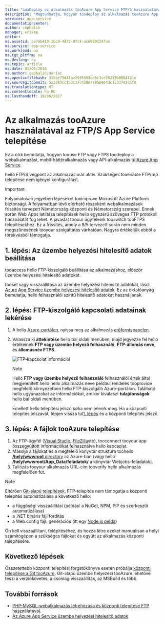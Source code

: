 ```yaml
---
title: "aaaDeploy az alkalmazás tooAzure App Service FTP/S használatával |} Microsoft Docs"
description: "Megtudhatja, hogyan toodeploy az alkalmazás tooAzure App Service segítségével FTP- vagy FTPS."
services: app-service
documentationcenter: 
author: cephalin
manager: erikre
editor: 
ms.assetid: ae78b410-1bc0-4d72-8fc4-ac69801247ae
ms.service: app-service
ms.workload: na
ms.tgt_pltfrm: na
ms.devlang: na
ms.topic: article
ms.date: 01/05/2016
ms.author: cephalin;dariac
ms.openlocfilehash: 318ae79d4fae269f853ea5c3ce28353b0864131e
ms.sourcegitcommit: 523283cc1b3c37c428e77850964dc1c33742c5f0
ms.translationtype: MT
ms.contentlocale: hu-HU
ms.lasthandoff: 10/06/2017
---
```

# <a name="deploy-your-app-tooazure-app-service-using-ftps"></a>Az alkalmazás tooAzure használatával az FTP/S App Service telepítése

Ez a cikk bemutatja, hogyan toouse FTP vagy FTPS toodeploy a webalkalmazást, mobil-háttéralkalmazás vagy API-alkalmazás túl[Azure App Service](http://go.microsoft.com/fwlink/?LinkId=529714).

hello FTP/S végpont az alkalmazás már aktív. Szükséges tooenable FTP/mp telepítése nem igényel konfigurálást.

> [!IMPORTANT]
> Folyamatosan jegyében lépéseket tooimprove Microsoft Azure Platform biztonsági. A folyamatban lévő elérhető részeként webalkalmazások frissítés tervezett Németország központi és Németország szerepel. Ennek során Web Apps letiltása telepítések hello egyszerű szöveges FTP protokoll használatát fog lehet. A javaslat tooour ügyfeleink tooswitch tooFTPS telepítésekhez. Ez a frissítés, amely a 9/5 tervezett során nem minden megszűnésének tooyour szolgáltatás várhatóan. Nagyra értékeljük ebből a törekvésből támogatja.

<a name="step1"></a>
## <a name="step-1-set-deployment-credentials"></a>1. lépés: Az üzembe helyezési hitelesítő adatok beállítása

tooaccess hello FTP-kiszolgáló beállítása az alkalmazáshoz, először üzembe helyezési hitelesítő adatokat. 

tooset vagy visszaállítása az üzembe helyezési hitelesítő adatokat, lásd: [Azure App Service üzembe helyezési hitelesítő adatok](app-service-deployment-credentials.md). Ez az oktatóanyag bemutatja, hello felhasználói szintű hitelesítő adatokat használjanak.

## <a name="step-2-get-ftp-connection-information"></a>2. lépés: FTP-kiszolgáló kapcsolati adatainak lekérése

1. A hello [Azure-portálon](https://portal.azure.com), nyissa meg az alkalmazás [erőforráspanelen](../azure-resource-manager/resource-group-portal.md#manage-resources).
2. Válassza ki **áttekintése** hello bal oldali menüben, majd jegyezze fel hello értékeinek **FTP vagy üzembe helyező felhasználó**, **FTP-állomás neve**, és **állomásnév FTPS**. 

    ![FTP-kapcsolat információi](./media/web-sites-deploy/FTP-Connection-Info.PNG)

    > [!NOTE]
    > Hello **FTP vagy üzembe helyező felhasználó** felhasználói érték által megjelenített hello hello alkalmazás neve például rendelés tooprovide megfelelő környezetben hello FTP-kiszolgáló Azure-portálon.
    > Található hello ugyanazokat az információkat, amikor kiválaszt **tulajdonságok** hello bal oldali menüben. 
    >
    > Emellett hello telepítési jelszó soha nem jelenik meg. Ha a központi telepítés jelszavát, lépjen vissza túl[1. lépés](#step1) és a központi telepítés jelszó.
    >
    >

## <a name="step-3-deploy-files-tooazure"></a>3. lépés: A fájlok tooAzure telepítése

1. Az FTP-ügyfél ([Visual Studio](https://www.visualstudio.com/vs/community/), [FileZilla](https://filezilla-project.org/download.php?type=client)stb), tooconnect tooyour app összegyűjtött információkat felhasználva hello kapcsolat.
3. Másolja a fájlokat és a megfelelő könyvtár struktúra toohello [ **/hely/wwwroot** directory](https://github.com/projectkudu/kudu/wiki/File-structure-on-azure) az Azure-ban (vagy hello **/hely/wwwroot/App_Data/feladatok/** a könyvtár Webjobs-feladatok).
4. Tallózás tooyour alkalmazás URL-cím tooverify hello alkalmazás megfelelően fut. 

> [!NOTE] 
> Eltérően [Git-alapú telepítések](app-service-deploy-local-git.md), FTP-telepítés nem támogatja a központi telepítés automatizálása a következő hello: 
>
> - a függőségi visszaállítási (például a NuGet, NPM, PIP és szerkesztő automatizálása)
> - a .NET bináris fájl fordítás
> - a Web.config fájl. generációs (itt egy [Node.js példa](https://github.com/projectkudu/kudu/wiki/Using-a-custom-web.config-for-Node-apps))
> 
> Ön kell visszaállítani, felépítéséhez, és hozza létre ezeket manuálisan a helyi számítógépen a szükséges fájlokat és együtt az alkalmazás központi telepítésére.
>
>

## <a name="next-steps"></a>Következő lépések

Összetettebb központi telepítési forgatókönyve esetén próbálja [központi telepítése a Git tooAzure](app-service-deploy-local-git.md). Git-alapú üzembe helyezési tooAzure lehetővé teszi a verziókövetés, a csomag visszaállítás, az MSBuild és több.

## <a name="more-resources"></a>További források

* [PHP-MySQL-webalkalmazás létrehozása és központi telepítése FTP használatával](web-sites-php-mysql-deploy-use-ftp.md).
* [Az Azure App Service üzembe helyezési hitelesítő adatok](app-service-deploy-ftp.md)
